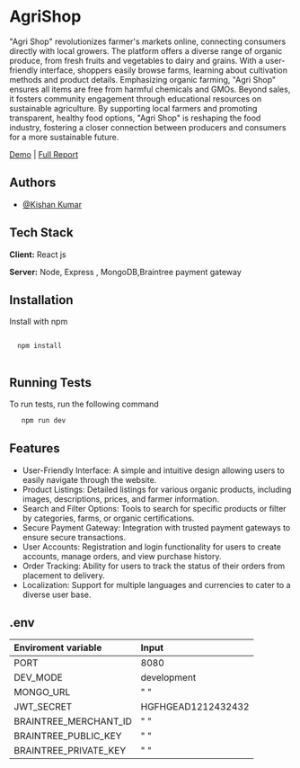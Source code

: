 
# AgriShop

"Agri Shop" revolutionizes farmer's markets online, connecting consumers directly with local growers. The platform offers a diverse range of organic produce, from fresh fruits and vegetables to dairy and grains. With a user-friendly interface, shoppers easily browse farms, learning about cultivation methods and product details. Emphasizing organic farming, "Agri Shop" ensures all items are free from harmful chemicals and GMOs. Beyond sales, it fosters community engagement through educational resources on sustainable agriculture. By supporting local farmers and promoting transparent, healthy food options, "Agri Shop" is reshaping the food industry, fostering a closer connection between producers and consumers for a more sustainable future.

[Demo](https://agrishop.onrender.com/)  |
[Full Report](https://agrishop-report.tiiny.site/)



## Authors

- [@Kishan Kumar](https://github.com/kishan1234h)


## Tech Stack

**Client:**  React js

**Server:** Node, Express , MongoDB,Braintree payment gateway


## Installation

Install  with npm

```bash

  npm install 
  
```
    
## Running Tests

To run tests, run the following command

```bash
   npm run dev
```


## Features

- User-Friendly Interface: A simple and intuitive design allowing users to easily navigate through the website.
- Product Listings: Detailed listings for various organic products, including images, descriptions, prices, and farmer information.
- Search and Filter Options: Tools to search for specific products or filter by categories, farms, or organic certifications.
- Secure Payment Gateway: Integration with trusted payment gateways to ensure secure transactions.
- User Accounts: Registration and login functionality for users to create accounts, manage orders, and view purchase history.
- Order Tracking: Ability for users to track the status of their orders from placement to delivery.
- Localization: Support for multiple languages and currencies to cater to a diverse user base.
## .env

| Enviroment variable | Input     |
| :-------- | :------- | 
| PORT | 8080 | 
| DEV_MODE | development |
| MONGO_URL | " " |
| JWT_SECRET | HGFHGEAD1212432432 | 
| BRAINTREE_MERCHANT_ID | " " | 
| BRAINTREE_PUBLIC_KEY | " " |
| BRAINTREE_PRIVATE_KEY | " " |

